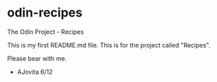# odin-recipes

The Odin Project - Recipes

This is my first README.md file. This is for the project called "Recipes". 

Please bear with me. 

- AJovita 6/12
